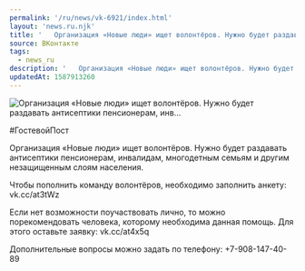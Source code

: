 ```yaml
---
permalink: '/ru/news/vk-6921/index.html'
layout: 'news.ru.njk'
title: '   Организация «Новые люди» ищет волонтёров. Нужно будет раздавать антисептики пенсионерам, инв…'
source: ВКонтакте
tags:
  - news_ru
description: '   Организация «Новые люди» ищет волонтёров. Нужно будет раздавать антисептики пенсионерам, инв…'
updatedAt: 1587913260
---
```

![   Организация «Новые люди» ищет волонтёров. Нужно будет раздавать антисептики пенсионерам, инв…](https://sun9-56.userapi.com/impg/5Lc1UVPGlGerh5e8jy4MjZG9dGNQWey5nVLPfA/qLqQZ7H5N98.jpg?size=1280x891&quality=96&proxy=1&sign=026f4d051dbbec5df02d909ac6359487&c_uniq_tag=yuokMjRfR7xzVhR7m1ZzvKQ_DsLQDzNhKGUzwlCtdMc&type=album)

#ГостевойПост

Организация «Новые люди» ищет волонтёров. Нужно будет раздавать антисептики пенсионерам, инвалидам, многодетным семьям и другим незащищенным слоям населения.

Чтобы пополнить команду волонтёров, необходимо заполнить анкету: vk.cc/at3tWz

Если нет возможности поучаствовать лично, то можно порекомендовать человека, которому необходима данная помощь. Для этого оставьте заявку: vk.cc/at4x5q

Дополнительные вопросы можно задать по телефону: +7-908-147-40-89
